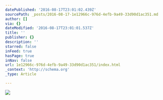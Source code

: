 ```yaml
---
datePublished: '2016-08-17T23:01:02.439Z'
sourcePath: _posts/2016-08-17-1e12966c-976d-4efb-9a49-33d90d1ac351.md
author: []
via: {}
dateModified: '2016-08-17T23:01:01.537Z'
title: ''
publisher: {}
description: ''
starred: false
inFeed: true
hasPage: true
inNav: false
url: 1e12966c-976d-4efb-9a49-33d90d1ac351/index.html
_context: 'http://schema.org'
_type: Article

---
```

![](https://the-grid-user-content.s3-us-west-2.amazonaws.com/46457f59-5ad3-4ee4-8bc9-09ec58eda50b.jpg)